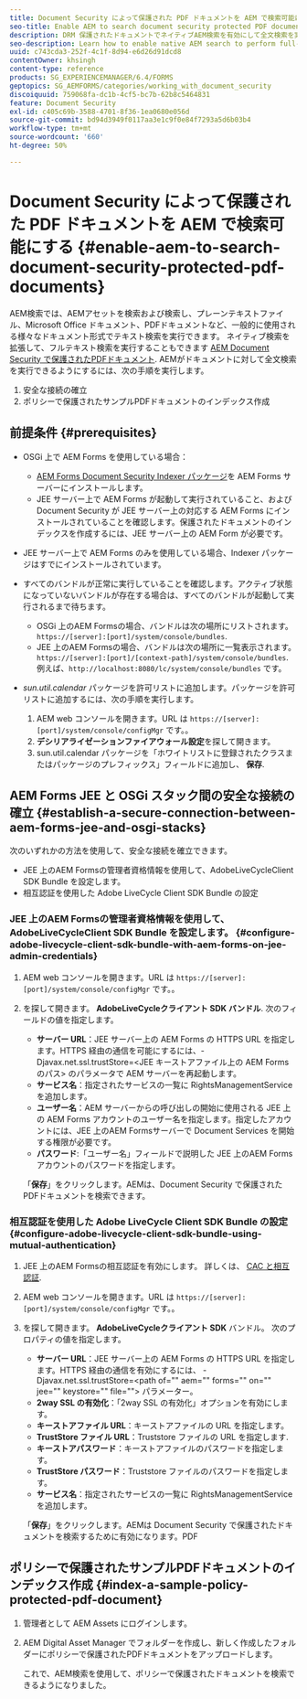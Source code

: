 ```yaml
---
title: Document Security によって保護された PDF ドキュメントを AEM で検索可能にする
seo-title: Enable AEM to search document security protected PDF documents
description: DRM 保護されたドキュメントでネイティブAEM検索を有効にして全文検索を実行する方法をPDFします。
seo-description: Learn how to enable native AEM search to perform full-text search on DRM protected PDF documents.
uuid: c743cda3-252f-4c1f-8d94-e6d26d91dcd8
contentOwner: khsingh
content-type: reference
products: SG_EXPERIENCEMANAGER/6.4/FORMS
geptopics: SG_AEMFORMS/categories/working_with_document_security
discoiquuid: 759068fa-dc1b-4cf5-bc7b-62b8c5464831
feature: Document Security
exl-id: c405c69b-3588-4701-8f36-1ea0680e056d
source-git-commit: bd94d3949f0117aa3e1c9f0e84f7293a5d6b03b4
workflow-type: tm+mt
source-wordcount: '660'
ht-degree: 50%

---
```


# Document Security によって保護された PDF ドキュメントを AEM で検索可能にする {#enable-aem-to-search-document-security-protected-pdf-documents}

AEM検索では、AEMアセットを検索および検索し、プレーンテキストファイル、Microsoft Office ドキュメント、PDFドキュメントなど、一般的に使用される様々なドキュメント形式でテキスト検索を実行できます。 ネイティブ検索を拡張して、フルテキスト検索を実行することもできます [AEM Document Security で保護されたPDFドキュメント](/help/forms/using/admin-help/document-security.md). AEMがドキュメントに対して全文検索を実行できるようにするには、次の手順を実行します。

1. 安全な接続の確立
1. ポリシーで保護されたサンプルPDFドキュメントのインデックス作成

## 前提条件 {#prerequisites}

* OSGi 上で AEM Forms を使用している場合：

   * [AEM Forms Document Security Indexer パッケージ](https://helpx.adobe.com/jp/aem-forms/kb/aem-forms-releases.html)を AEM Forms サーバーにインストールします。
   * JEE サーバー上で AEM Forms が起動して実行されていること、および Document Security が JEE サーバー上の対応する AEM Forms にインストールされていることを確認します。保護されたドキュメントのインデックスを作成するには、JEE サーバー上の AEM Form が必要です。

* JEE サーバー上で AEM Forms のみを使用している場合、Indexer パッケージはすでにインストールされています。
* すべてのバンドルが正常に実行していることを確認します。アクティブ状態になっていないバンドルが存在する場合は、すべてのバンドルが起動して実行されるまで待ちます。

   * OSGi 上のAEM Formsの場合、バンドルは次の場所にリストされます。 `https://[server]:[port]/system/console/bundles`.
   * JEE 上のAEM Formsの場合、バンドルは次の場所に一覧表示されます。 `https://[server]:[port]/[context-path]/system/console/bundles`. 例えば、`http://localhost:8080/lc/system/console/bundles` です。

* *sun.util.calendar* パッケージを許可リストに追加します。パッケージを許可リストに追加するには、次の手順を実行します。

   1. AEM web コンソールを開きます。URL は `https://[server]:[port]/system/console/configMgr` です。。
   1. **デシリアライゼーションファイアウォール設定**&#x200B;を探して開きます。
   1. sun.util.calendar パッケージを「ホワイトリストに登録されたクラスまたはパッケージのプレフィックス」フィールドに追加し、 **保存**.

## AEM Forms JEE と OSGi スタック間の安全な接続の確立 {#establish-a-secure-connection-between-aem-forms-jee-and-osgi-stacks}

次のいずれかの方法を使用して、安全な接続を確立できます。

* JEE 上のAEM Formsの管理者資格情報を使用して、AdobeLiveCycleClient SDK Bundle を設定します。
* 相互認証を使用した Adobe LiveCycle Client SDK Bundle の設定

### JEE 上のAEM Formsの管理者資格情報を使用して、AdobeLiveCycleClient SDK Bundle を設定します。 {#configure-adobe-livecycle-client-sdk-bundle-with-aem-forms-on-jee-admin-credentials}

1. AEM web コンソールを開きます。URL は `https://[server]:[port]/system/console/configMgr` です。。
1. を探して開きます。 **AdobeLiveCycleクライアント SDK バンドル**. 次のフィールドの値を指定します。

   * **サーバー URL**：JEE サーバー上の AEM Forms の HTTPS URL を指定します。HTTPS 経由の通信を可能にするには、-Djavax.net.ssl.trustStore=&lt;JEE キーストアファイル上の AEM Forms のパス> のパラメータで AEM サーバーを再起動します。
   * **サービス名**：指定されたサービスの一覧に RightsManagementService を追加します。
   * **ユーザー名**：AEM サーバーからの呼び出しの開始に使用される JEE 上の AEM Forms アカウントのユーザー名を指定します。指定したアカウントには、JEE 上のAEM Formsサーバーで Document Services を開始する権限が必要です。
   * **パスワード**:「ユーザー名」フィールドで説明した JEE 上のAEM Formsアカウントのパスワードを指定します。

   「**保存**」をクリックします。AEMは、Document Security で保護されたPDFドキュメントを検索できます。

### 相互認証を使用した Adobe LiveCycle Client SDK Bundle の設定 {#configure-adobe-livecycle-client-sdk-bundle-using-mutual-authentication}

1. JEE 上のAEM Formsの相互認証を有効にします。 詳しくは、 [CAC と相互認証](https://helpx.adobe.com/jp/livecycle/kb/cac-mutual-authentication.html).
1. AEM web コンソールを開きます。URL は `https://[server]:[port]/system/console/configMgr` です。。
1. を探して開きます。 **AdobeLiveCycleクライアント SDK** バンドル。 次のプロパティの値を指定します。

   * **サーバー URL**：JEE サーバー上の AEM Forms の HTTPS URL を指定します。HTTPS 経由の通信を有効にするには、 -Djavax.net.ssl.trustStore=&lt;path of=&quot;&quot; aem=&quot;&quot; forms=&quot;&quot; on=&quot;&quot; jee=&quot;&quot; keystore=&quot;&quot; file=&quot;&quot;> パラメーター。
   * **2way SSL の有効化**：「2way SSL の有効化」オプションを有効にします。
   * **キーストアファイル URL**：キーストアファイルの URL を指定します。
   * **TrustStore ファイル URL**：Truststore ファイルの URL を指定します.
   * **キーストアパスワード**：キーストアファイルのパスワードを指定します。
   * **TrustStore パスワード**：Truststore ファイルのパスワードを指定します。
   * **サービス名**：指定されたサービスの一覧に RightsManagementService を追加します。

   「**保存**」をクリックします。AEMは Document Security で保護されたドキュメントを検索するために有効になります。PDF

## ポリシーで保護されたサンプルPDFドキュメントのインデックス作成 {#index-a-sample-policy-protected-pdf-document}

1. 管理者として AEM Assets にログインします。
1. AEM Digital Asset Manager でフォルダーを作成し、新しく作成したフォルダーにポリシーで保護されたPDFドキュメントをアップロードします。

   これで、AEM検索を使用して、ポリシーで保護されたドキュメントを検索できるようになりました。
